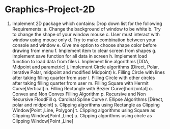 # Graphics-Project-2D
1. Implement 2D package which contains: Drop down list for the following Requirements: a. Change the background of window to be white b. Try to change the shape of your window mouse c. User must interact with window using mouse only  d. Try to make combination between your console and window  e. Give me option to choose shape color before drawing from menu f. Implement item to clear screen from shapes g. Implement save function for all data in screen  h. Implement load function to load data from files i. Implement line algorithms [DDA, Midpoint and parametric] j. Implement Circle algorithms (Direct, Polar, iterative Polar, midpoint and  modified Midpoint) k. Filling Circle with lines after taking filling quarter from user l. Filling Circle with other circles after taking filling quarter from user m. Filling Square with Hermit Curve[Vertical] n. Filling Rectangle with Bezier Curve[horizontal] o. Convex and Non Convex Filling Algorithm  p. Recursive and Non Recursive FloodFill q. Cardinal Spline Curve r. Ellipse Algorithms [Direct, polar and midpoint] s. Clipping algorithms using Rectangle as Clipping Window[Point ,Line, Polygon]  t. Clipping algorithms using Square as Clipping Window[Point ,Line] u. Clipping algorithms using circle as Clipping Window[Point ,Line]
